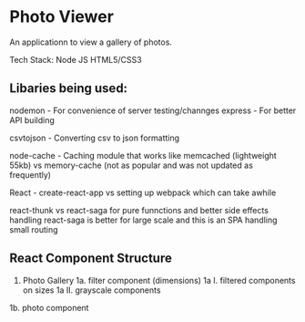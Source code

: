 # Photo Viewer

An applicationn to view a gallery of photos.

Tech Stack:
Node JS
HTML5/CSS3

## Libaries being used:

nodemon - For convenience of server testing/channges
express - For better API building

csvtojson - Converting csv to json formatting

node-cache - Caching module that works like memcached (lightweight 55kb)
  vs memory-cache (not as popular and was not updated as frequently)

React - create-react-app 
  vs setting up webpack which can take awhile

react-thunk
  vs react-saga for pure funnctions and better side effects handling
  react-saga is better for large scale and this is an SPA handling small routing



## React Component Structure

1. Photo Gallery
  1a. filter component (dimensions)
      1a I. filtered components on sizes
      1a II. grayscale components

  1b. photo component